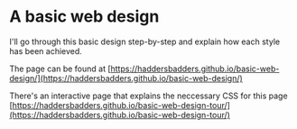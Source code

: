 # A basic web design

I'll go through this basic design step-by-step and explain how each style has been achieved. 

The page can be found at [https://haddersbadders.github.io/basic-web-design/](https://haddersbadders.github.io/basic-web-design/)

There's an interactive page that explains the neccessary CSS for this page [https://haddersbadders.github.io/basic-web-design-tour/](https://haddersbadders.github.io/basic-web-design-tour/) 
